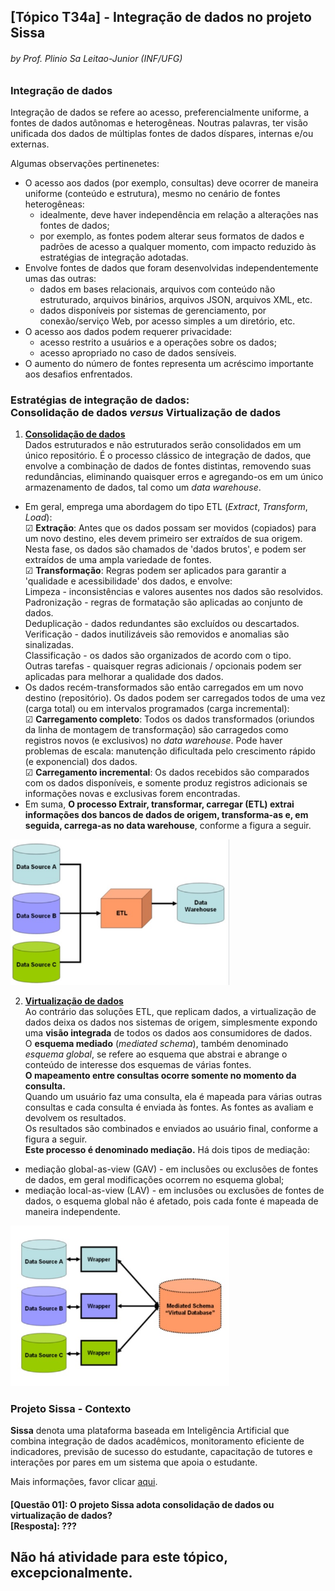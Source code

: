 ## [Tópico T34a] - Integração de dados no projeto Sissa
###### *by Prof. Plinio Sa Leitao-Junior (INF/UFG)*

### Integração de dados

Integração de dados se refere ao acesso, preferencialmente uniforme, a fontes de dados autônomas e heterogêneas. Noutras palavras, ter visão unificada dos dados de múltiplas fontes de dados díspares, internas e/ou externas. 

Algumas observações pertinenetes:
- O acesso aos dados (por exemplo, consultas) deve ocorrer de maneira uniforme (conteúdo e estrutura), mesmo no cenário de fontes heterogêneas:
  - idealmente, deve haver independência em relação a alterações nas fontes de dados;
  - por exemplo, as fontes podem alterar seus formatos de dados e padrões de acesso a qualquer momento, com impacto reduzido às estratégias de integração adotadas.
- Envolve fontes de dados que foram desenvolvidas independentemente umas das outras:
  - dados em bases relacionais, arquivos com conteúdo não estruturado, arquivos binários, arquivos JSON, arquivos XML, etc.
  - dados disponíveis por sistemas de gerenciamento, por conexão/serviço Web, por acesso simples a um diretório, etc.
- O acesso aos dados podem requerer privacidade:
  - acesso restrito a usuários e a operações sobre os dados;
  - acesso apropriado no caso de dados sensíveis.
- O aumento do número de fontes representa um acréscimo importante aos desafios enfrentados.

### Estratégias de integração de dados:<br>Consolidação de dados _versus_ Virtualização de dados

1. **<ins>Consolidação de dados</ins>**<br>
Dados estruturados e não estruturados serão consolidados em um único repositório. É o processo clássico de integração de dados, que envolve a combinação de dados de fontes distintas, removendo suas redundâncias, eliminando quaisquer erros e agregando-os em um único armazenamento de dados, tal como um _data warehouse_.<br>
- Em geral, emprega uma abordagem do tipo ETL (_Extract_, _Transform_, _Load_):<br>
&#9745; **Extração**: Antes que os dados possam ser movidos (copiados) para um novo destino, eles devem primeiro ser extraídos de sua origem. Nesta fase, os dados são chamados de 'dados brutos', e podem ser extraídos de uma ampla variedade de fontes.<br>
&#9745; **Transformação**: Regras podem ser aplicados para garantir a 'qualidade e acessibilidade' dos dados, e envolve:<br>
Limpeza - inconsistências e valores ausentes nos dados são resolvidos.<br>
Padronização - regras de formatação são aplicadas ao conjunto de dados.<br>
Deduplicação - dados redundantes são excluídos ou descartados.<br>
Verificação - dados inutilizáveis são removidos e anomalias são sinalizadas.<br>
Classificação - os dados são organizados de acordo com o tipo.<br>
Outras tarefas - quaisquer regras adicionais / opcionais podem ser aplicadas para melhorar a qualidade dos dados.<br>
- Os dados recém-transformados são então carregados em um novo destino (repositório). Os dados podem ser carregados todos de uma vez (carga total) ou em intervalos programados (carga incremental):<br>
&#9745; **Carregamento completo**: Todos os dados transformados (oriundos da linha de montagem de transformação) são carragedos como registros novos (e exclusivos) no _data warehouse_. Pode haver problemas de escala: manutenção dificultada pelo crescimento rápido (e exponencial) dos dados.<br>
&#9745; **Carregamento incremental**: Os dados recebidos são comparados com os dados disponíveis, e somente produz registros adicionais se informações novas e exclusivas forem encontradas.
- Em suma, **O processo Extrair, transformar, carregar (ETL) extrai informações dos bancos de dados de origem, transforma-as e, em seguida, carrega-as no data warehouse**, conforme a figura a seguir.

<img src="../media/fig-integracao-por-consolidacao.jpg" width="350">

2. **<ins>Virtualização de dados</ins>**<br>
Ao contrário das soluções ETL, que replicam dados, a virtualização de dados deixa os dados nos sistemas de origem, simplesmente expondo uma **visão integrada** de todos os dados aos consumidores de dados.<br>O **esquema mediado** (_mediated schema_), também denominado _esquema global_, se refere ao esquema que abstrai e abrange o conteúdo de interesse dos esquemas de várias fontes.<br>**O mapeamento entre consultas ocorre somente no momento da consulta.**<br>Quando um usuário faz uma consulta, ela é mapeada para várias outras consultas e cada consulta é enviada às fontes. As fontes as avaliam e devolvem os resultados.<br>Os resultados são combinados e enviados ao usuário final, conforme a figura a seguir.<br>**Este processo é denominado mediação.** Há dois tipos de mediação:
- mediação global-as-view (GAV) - em inclusões ou exclusões de fontes de dados, em geral modificações ocorrem no esquema global;
- mediação local-as-view (LAV) - em inclusões ou exclusões de fontes de dados, o esquema global não é afetado, pois cada fonte é mapeada de maneira independente.

<img src="../media/fig-integracao-por-virtualizacao.jpg" width="350">

### Projeto Sissa - Contexto

**Sissa** denota uma plataforma baseada em Inteligência Artificial que combina integração de dados acadêmicos, monitoramento eficiente de indicadores, previsão de sucesso do estudante, capacitação de tutores e interações por pares em um sistema que apoia o estudante.

Mais informações, favor clicar [aqui](https://sissa.ufg.br/).

#### [Questão 01]: O projeto Sissa adota consolidação de dados ou virtualização de dados?<br>[Resposta]: ???


## Não há atividade para este tópico, excepcionalmente.
